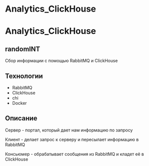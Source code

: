 # Analytics_ClickHouse
# Analytics_ClickHouse


## randomINT
Сбор информации с помощью RabbitMQ и ClickHouse

## Технологии
- RabbitMQ
- ClickHouse
- chi
- Docker

## Описание

Сервер - портал, который дает нам информацию по запросу 

Клиент - делает запрос к серверу и пересылает информацию в RabbitMQ

Консьюмер - обрабатывает сообщения из RabbitMQ и кладет её в ClickHouse


